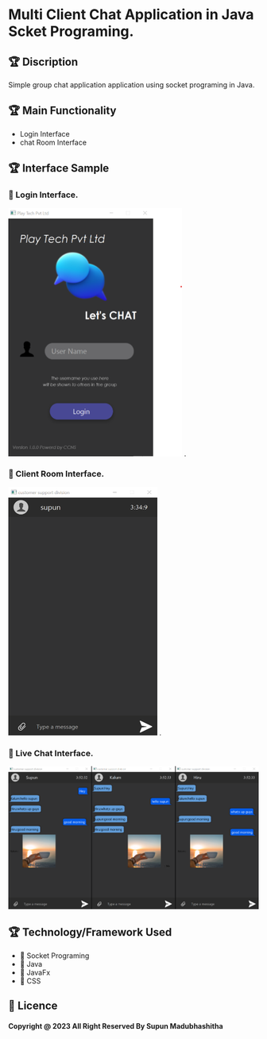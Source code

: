 # Multi Client Chat Application in Java Scket Programing.

## 🏆 Discription
Simple group chat application application using socket programing in Java.
## 🏆 Main Functionality
* Login Interface
* chat Room Interface


## 🏆 Interface Sample
### 🚀 Login Interface.

<img src="https://github.com/supunj506/INP-Final-Project-secaond-sem-/blob/56abb6962bc50b063c388b050a374bed8ac09a20/assets/interfaces/loginInterface.png"  width="350" height="500">
.


### 🚀 Client Room Interface.

<img src="https://github.com/supunj506/INP-Final-Project-secaond-sem-/blob/56abb6962bc50b063c388b050a374bed8ac09a20/assets/interfaces/clientRoomInterface.png"  width="300" height="500">
.

### 🚀 Live Chat Interface.

![alt text](https://github.com/supunj506/INP-Final-Project-secaond-sem-/blob/56abb6962bc50b063c388b050a374bed8ac09a20/assets/interfaces/liveChatInterfaces.png?raw=true)


## 🏆 Technology/Framework Used
* 🥇 Socket Programing
* 🥇 Java
* 🥇 JavaFx
* 🥇 CSS

## 🚨 Licence
#### Copyright @ 2023 All Right Reserved By Supun Madubhashitha

